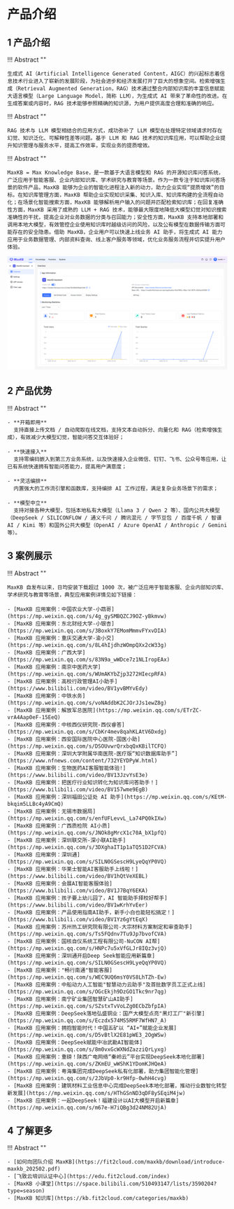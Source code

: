 # 产品介绍

## 1 产品介绍

!!! Abstract ""

    生成式 AI（Artificial Intelligence Generated Content，AIGC）的兴起标志着信息技术行业进入了崭新的发展阶段，为社会进步和经济发展打开了巨大的想象空间。检索增强生成（Retrieval Augmented Generation，RAG）技术通过整合内部知识库的丰富信息赋能大语言模型（Large Language Model，简称 LLM），为生成式 AI 带来了革命性的改进。在生成答案或内容时，RAG 技术能够参照精确的知识源，为用户提供高度合理和准确的响应。

!!! Abstract ""

    RAG 技术与 LLM 模型相结合的应用方式，成功弥补了 LLM 模型在处理特定领域请求时存在幻觉、知识泛化、可解释性差等问题。基于 LLM 和 RAG 技术的知识库应用，可以帮助企业提升知识管理与服务水平，提高工作效率，实现业务的提质增效。

!!! Abstract ""

    MaxKB = Max Knowledge Base，是一款基于大语言模型和 RAG 的开源知识库问答系统，广泛应用于智能客服、企业内部知识库、学术研究与教育等场景。作为一款专注于知识库问答场景的软件产品，MaxKB 能够为企业的智能化进程注入新的动力，助力企业实现“提质增效”的目标。在知识库管理方面，MaxKB 帮助企业实现知识采集、知识入库、知识库构建的全流程自动化；在场景化智能搜索方面，MaxKB 能够解析用户输入的问题并匹配检索知识库；在回复准确性方面，MaxKB 采用了成熟的 LLM + RAG 技术，能够最大限度地降低大模型幻觉对知识搜索准确性的干扰，提高企业对业务数据的分类与召回能力；安全性方面，MaxKB 支持本地部署和调用本地大模型，有效管控企业使用知识库时越级访问的风险，以及公有模型在数据传输方面可能存在的安全隐患。借助 MaxKB，企业用户可以快速上线业务 AI 助手，将生成式 AI 能力应用于业务数据管理、内部资料查询、线上客户服务等领域，优化业务服务流程并切实提升用户体验。

![概览](img/index/UI.jpg)

## 2 产品优势 

!!! Abstract "" 

    - **开箱即用**      
      支持直接上传文档 / 自动爬取在线文档，支持文本自动拆分、向量化和 RAG（检索增强生成），有效减少大模型幻觉，智能问答交互体验好；   

    - **快速接入**    
      支持零编码嵌入到第三方业务系统，以及快速接入企业微信、钉钉、飞书、公众号等应用，让已有系统快速拥有智能问答能力，提高用户满意度；    

    - **灵活编排**      
      内置强大的工作流引擎和函数库，支持编排 AI 工作过程，满足复杂业务场景下的需求；     

    - **模型中立**     
      支持对接各种大模型，包括本地私有大模型（Llama 3 / Qwen 2 等）、国内公共大模型（DeepSeek / SILICONFLOW / 通义千问 / 腾讯混元 / 字节豆包 / 百度千帆 / 智谱 AI / Kimi 等）和国外公共大模型（OpenAI / Azure OpenAI / Anthropic / Gemini 等）。

## 3 案例展示

!!! Abstract ""

    MaxKB 自发布以来，日均安装下载超过 1000 次，被广泛应用于智能客服、企业内部知识库、学术研究与教育等场景，典型应用案例详情见如下链接：

    - [MaxKB 应用案例：中国农业大学-小鹉哥](https://mp.weixin.qq.com/s/4g_gySMBQZCJ9OZ-yBkmvw)
    - [MaxKB 应用案例：东北财经大学-小银杏](https://mp.weixin.qq.com/s/3BoxkY7EMomMmmvFYxvDIA)
    - [MaxKB 应用案例：重庆交通大学-渝小交](https://mp.weixin.qq.com/s/8L4hIjdhzWOmpQXx2cW33g)
    - [MaxKB 应用案例：广西大学](https://mp.weixin.qq.com/s/83N9a_wWDce7z1NLIropEAx)
    - [MaxKB 应用案例：南京中医药大学](https://mp.weixin.qq.com/s/WUmAKYbZjp3272HIecpRFA)
    - [MaxKB 应用案例：高校行政管理AI小助手](https://www.bilibili.com/video/BV1yvBMYvEdy)
    - [MaxKB 应用案例：中铁水务](https://mp.weixin.qq.com/s/voNAddbK2CJOrJJs1ewZ8g)
    - [MaxKB 应用案例：解放军总医院](https://mp.weixin.qq.com/s/ETrZC-vrA4Aap0eF-15EeQ)
    - [MaxKB 应用案例：中核西仪研究院-西仪睿答](https://mp.weixin.qq.com/s/CbKr4mev8qahKLAtV6Dxdg)
    - [MaxKB 应用案例：西安国际医院中心医院-国医小助](https://mp.weixin.qq.com/s/DSOUvwrQrxbqQxKBilTCFQ)
    - [MaxKB 应用案例：深圳大学附属华南医院-医疗版“知识数据库助手”](https://www.nfnews.com/content/732YEYDPyW.html)
    - [MaxKB 应用案例：生物医药AI客服智能体验!](https://www.bilibili.com/video/BV13JzvYsE3e)
    - [MaxKB 应用案例：把医疗行业知识转化为知识库问答助手！](https://www.bilibili.com/video/BV157wme9EgB)
    - [MaxKB 应用案例：深圳福田公证处 AI 助手](https://mp.weixin.qq.com/s/KEtM-bkqim5LLBc4yA9CmQ)
    - [MaxKB 应用案例：无锡市数据局](https://mp.weixin.qq.com/s/enfUFLevvL_La74PQ0kIXw)
    - [MaxKB 应用案例：广西质检院 AI小质](https://mp.weixin.qq.com/s/JNOk8gMrcX1c70A_bX1pfQ)
    - [MaxKB 应用案例：深圳联交所-深小联AI助手](https://mp.weixin.qq.com/s/3DXghaIT1p1aTQ51D2FCVA)
    - [MaxKB 应用案例：深圳通](https://mp.weixin.qq.com/s/SILN0GSescH9LyeQqYP0VQ)
    - [MaxKB 应用案例：华莱士智能AI客服助手上线啦！](https://www.bilibili.com/video/BV1hQtVeXEBL)
    - [MaxKB 应用案例：会展AI智能客服体验](https://www.bilibili.com/video/BV1J7BqY6EKA)
    - [MaxKB 应用案例：孩子要上幼儿园了，AI 智能助手择校好帮手](https://www.bilibili.com/video/BV1wKrhYvEer)
    - [MaxKB 应用案例：产品使用指南AI助手，新手小白也能轻松搞定！](https://www.bilibili.com/video/BV1Yz6gYtEqX)
    - [MaxKB 应用案例：苏州热工研究院有限公司-大宗材料方案制定和审查助手](https://mp.weixin.qq.com/s/Ts5FQdnv7Tu9Jp7bvofCVA)
    - [MaxKB 应用案例：国核自仪系统工程有限公司-NuCON AI帮](https://mp.weixin.qq.com/s/HNPc7u5xVfGLJr8IQz3vjQ)
    - [MaxKB 应用案例：深圳通开启Deep Seek智能应用新篇章](https://mp.weixin.qq.com/s/SILN0GSescH9LyeQqYP0VQ)
    - [MaxKB 应用案例："畅行南通"智能客服](https://mp.weixin.qq.com/s/WEC9UQ6msY0VS8LhTZh-Ew)
    - [MaxKB 应用案例：中船动力人工智能"智慧动力云助手"及首批数字员工正式上线](https://mp.weixin.qq.com/s/OGcEkjh9DzGO1Tkc9nr7qg)
    - [MaxKB 应用案例：南宁矿业集团智慧矿山AI助手](https://mp.weixin.qq.com/s/SZstxTvVoLZg0ECbZbfpIA)
    - [MaxKB 应用案例：DeepSeek落地弘盛铜业：国产大模型点亮"黑灯工厂"新引擎](https://mp.weixin.qq.com/s/Eczdx574MS5RMF7WfHN7_A)
    - [MaxKB 应用案例：拥抱智能时代！中国五矿以 “AI+”赋能企业发展](https://mp.weixin.qq.com/s/D5vBtlX2E81pWE3_2OgWSw)
    - [MaxKB 应用案例：DeepSeek赋能中冶武勘AI智能体](https://mp.weixin.qq.com/s/8m0vxGcWXNdZazziQrLyxg)
    - [MaxKB 应用案例：重磅！陕西广电网络“秦岭云”平台实现DeepSeek本地化部署](https://mp.weixin.qq.com/s/ZKmEU_wWShK1YDomKJHQeA)
    - [MaxKB 应用案例：粤海集团完成DeepSeek私有化部署，助力集团智能化管理](https://mp.weixin.qq.com/s/2JbVp0-kr9Hfp-0whH4cvg)
    - [MaxKB 应用案例：建筑材料工业信息中心完成DeepSeek本地化部署，推动行业数智化转型新发展](https://mp.weixin.qq.com/s/HThGSnND3qDF8ySEqiM4jw)
    - [MaxKB 应用案例：一起DeepSeek！福建设计以AI大模型开启新篇章](https://mp.weixin.qq.com/s/m67e-H7iQBg3d24NM82UjA)


## 4 了解更多

!!! Abstract ""

    - [如何向团队介绍 MaxKB](https://fit2cloud.com/maxkb/download/introduce-maxkb_202502.pdf)
    - [飞致云培训认证中心](https://edu.fit2cloud.com/index) 
    - [MaxKB 小课堂](https://space.bilibili.com/510493147/lists/3590204?type=season)
    - [MaxKB 知识库](https://kb.fit2cloud.com/categories/maxkb)
